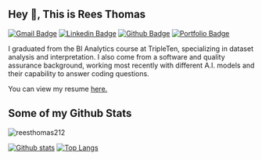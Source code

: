 ## Hey 👋, This is Rees Thomas
[![Gmail Badge](https://img.shields.io/badge/-rees.thomas212@gmail.com-c14438?style=flat&logo=Gmail&logoColor=white&link=mailto:rees.thomas212@gmail.com)](mailto:rees.thomas212@gmail.com) 
[![Linkedin Badge](https://img.shields.io/badge/-rees--thomas-0072b1?style=flat&logo=Linkedin&logoColor=white&link=https://www.linkedin.com/in/rees--thomas/)](https://www.linkedin.com/in/rees--thomas/) [![Github Badge](https://img.shields.io/badge/-reesthomas212-grey?style=flat&logo=github&logoColor=white&link=https://github.com/reesthomas212/)](https://www.github.com/reesthomas212/) [![Portfolio Badge](https://img.shields.io/badge/portfolio-web-blue?style=flat&link=https://github.com/reesthomas212/)](https://github.com/reesthomas212/) <p align='left'>I graduated from the BI Analytics course at TripleTen, specializing in dataset analysis and interpretation. I also come from a software and quality assurance background, working most recently with different A.I. models and their capability to answer coding questions. </p><p align='left'> You can view my resume <a href='https://docs.google.com/document/d/1y1i56ACcCqQWX1uLm6RsDmgFv0MpvQlGqzHrQ1Cz4-E/edit?usp=sharing ' target=_blank><u>here</u>.</a></p>
## Some of my Github Stats
<p align=left> <img src=https://komarev.com/ghpvc/?username=reesthomas212 alt=reesthomas212 /> </p>

[![Github stats](https://github-readme-stats.vercel.app/api?username=reesthomas212&show_icons=true&include_all_commits=true)](https://github.com/reesthomas212/github-readme-stats)
[![Top Langs](https://github-readme-stats.vercel.app/api/top-langs/?username=reesthomas212&layout=compact)](https://github.com/reesthomas212/github-readme-stats)
